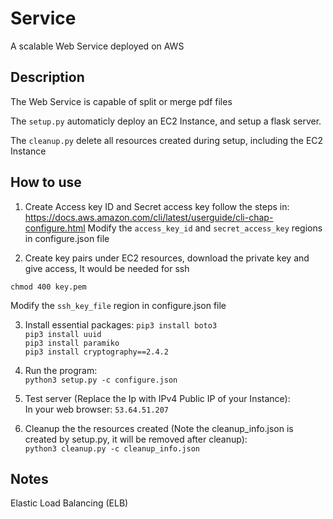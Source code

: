 # Service

A scalable Web Service deployed on AWS

## Description

The Web Service is capable of split or merge pdf files

The ```setup.py``` automaticly deploy an EC2 Instance, and setup a flask server. 

The ```cleanup.py``` delete all resources created during setup, including the EC2 Instance

## How to use

1. Create Access key ID and Secret access key follow the steps in: https://docs.aws.amazon.com/cli/latest/userguide/cli-chap-configure.html
Modify the ```access_key_id``` and ```secret_access_key``` regions in configure.json file

2. Create key pairs under EC2 resources, download the private key and give access, It would be needed for ssh

```chmod 400 key.pem```

Modify the ```ssh_key_file``` region in configure.json file 

3. Install essential packages:
```pip3 install boto3```  
```pip3 install uuid```  
```pip3 install paramiko```  
```pip3 install cryptography==2.4.2```  

4. Run the program:   
```python3 setup.py -c configure.json```

5. Test server (Replace the Ip with IPv4 Public IP of your Instance):  
In your web browser: ```53.64.51.207```   

6. Cleanup the the resources created (Note the cleanup_info.json is created by setup.py, it will be removed after cleanup):  
```python3 cleanup.py -c cleanup_info.json```


## Notes

Elastic Load Balancing (ELB)


